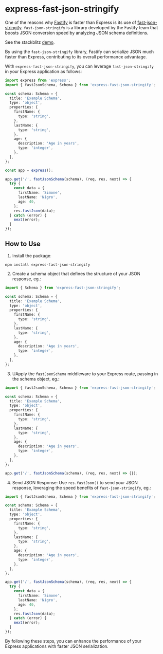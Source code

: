 # express-fast-json-stringify

One of the reasons why [Fastify](https://www.npmjs.com/package/fastify) is faster than Express is its use of [fast-json-stringify](https://www.npmjs.com/package/fast-json-stringify). `fast-json-stringify` is a library developed by the Fastify team that boosts JSON conversion speed by analyzing JSON schema definitions.

See the stackblitz [demo](https://stackblitz.com/edit/express-fast-json-stringify).

By using the `fast-json-stringify` library, Fastify can serialize JSON much faster than Express, contributing to its overall performance advantage.

With `express-fast-json-stringify`, you can leverage `fast-json-stringify` in your Express application as follows:

```ts
import express from 'express';
import { fastJsonSchema, Schema } from 'express-fast-json-stringify';

const schema: Schema = {
  title: 'Example Schema',
  type: 'object',
  properties: {
    firstName: {
      type: 'string',
    },
    lastName: {
      type: 'string',
    },
    age: {
      description: 'Age in years',
      type: 'integer',
    },
  },
};

const app = express();

app.get('/', fastJsonSchema(schema), (req, res, next) => {
  try {
    const data = {
      firstName: 'Simone',
      lastName: 'Nigro',
      age: 40,
    };
    res.fastJson(data);
  } catch (error) {
    next(error);
  }
});
```

## How to Use

1. Install the package:

```
npm install express-fast-json-stringify
```

2. Create a schema object that defines the structure of your JSON response, eg.:

```ts
import { Schema } from 'express-fast-json-stringify';

const schema: Schema = {
  title: 'Example Schema',
  type: 'object',
  properties: {
    firstName: {
      type: 'string',
    },
    lastName: {
      type: 'string',
    },
    age: {
      description: 'Age in years',
      type: 'integer',
    },
  },
};
```

3. UApply the `fastJsonSchema` middleware to your Express route, passing in the schema object, eg.:

```ts
import { fastJsonSchema, Schema } from 'express-fast-json-stringify';

const schema: Schema = {
  title: 'Example Schema',
  type: 'object',
  properties: {
    firstName: {
      type: 'string',
    },
    lastName: {
      type: 'string',
    },
    age: {
      description: 'Age in years',
      type: 'integer',
    },
  },
};

app.get('/', fastJsonSchema(schema), (req, res, next) => {});
```

4. Send JSON Response: Use `res.fastJson()` to send your JSON response, leveraging the speed benefits of `fast-json-stringify`, eg.:

```ts
import { fastJsonSchema, Schema } from 'express-fast-json-stringify';

const schema: Schema = {
  title: 'Example Schema',
  type: 'object',
  properties: {
    firstName: {
      type: 'string',
    },
    lastName: {
      type: 'string',
    },
    age: {
      description: 'Age in years',
      type: 'integer',
    },
  },
};

app.get('/', fastJsonSchema(schema), (req, res, next) => {
  try {
    const data = {
      firstName: 'Simone',
      lastName: 'Nigro',
      age: 40,
    };
    res.fastJson(data);
  } catch (error) {
    next(error);
  }
});
```

By following these steps, you can enhance the performance of your Express applications with faster JSON serialization.
